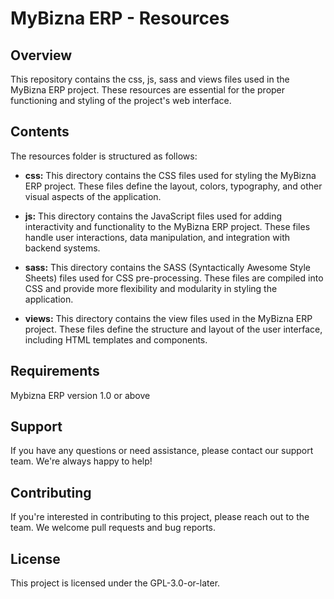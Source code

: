 # MyBizna ERP - Resources 

## Overview
This repository contains the css, js, sass and views files used in the MyBizna ERP project. These resources are essential for the proper functioning and styling of the project's web interface.

## Contents
The resources folder is structured as follows:

 - **css:** This directory contains the CSS files used for styling the MyBizna ERP project. These files define the layout, colors, typography, and other visual aspects of the application.

 - **js:** This directory contains the JavaScript files used for adding interactivity and functionality to the MyBizna ERP project. These files handle user interactions, data manipulation, and integration with backend systems.

 - **sass:** This directory contains the SASS (Syntactically Awesome Style Sheets) files used for CSS pre-processing. These files are compiled into CSS and provide more flexibility and modularity in styling the application.

 - **views:** This directory contains the view files used in the MyBizna ERP project. These files define the structure and layout of the user interface, including HTML templates and components.

 ## Requirements
Mybizna ERP version 1.0 or above

## Support
If you have any questions or need assistance, please contact our support team. We're always happy to help!

## Contributing
If you're interested in contributing to this project, please reach out to the team. We welcome pull requests and bug reports.

## License
This project is licensed under the GPL-3.0-or-later.

           
    
